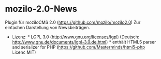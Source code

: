 mozilo-2.0-News
======================
Plugin für moziloCMS 2.0 (https://github.com/mozilo/mozilo2.0)
Zur einfachen Darstellung von Newsbeiträgen.


* Lizenz: 
      * LGPL 3.0 (http://www.gnu.org/licenses/lgpl) (Deutsch: http://www.gnu.de/documents/lgpl-3.0.de.html)
      * enthält HTML5 parser and serializer for PHP (https://github.com/Masterminds/html5-php Licenc MIT)
